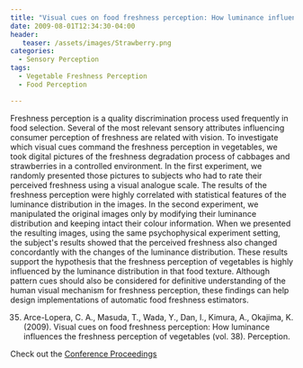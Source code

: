 ```yaml
---
title: "Visual cues on food freshness perception: How luminance influences the freshness perception of vegetables"
date: 2009-08-01T12:34:30-04:00
header:
   teaser: /assets/images/Strawberry.png
categories:
  - Sensory Perception
tags:
  - Vegetable Freshness Perception
  - Food Perception

---
```

Freshness perception is a quality discrimination process used frequently in food selection. Several
of the most relevant sensory attributes influencing consumer perception of freshness are related
with vision. To investigate which visual cues command the freshness perception in vegetables,
we took digital pictures of the freshness degradation process of cabbages and strawberries in a
controlled environment. In the first experiment, we randomly presented those pictures to subjects
who had to rate their perceived freshness using a visual analogue scale. The results of the freshness perception were highly correlated with statistical features of the luminance distribution in
the images. In the second experiment, we manipulated the original images only by modifying
their luminance distribution and keeping intact their colour information. When we presented the
resulting images, using the same psychophysical experiment setting, the subject's results showed
that the perceived freshness also changed concordantly with the changes of the luminance distribution. These results support the hypothesis that the freshness perception of vegetables is highly
influenced by the luminance distribution in that food texture. Although pattern cues should also
be considered for definitive understanding of the human visual mechanism for freshness perception,
these findings can help design implementations of automatic food freshness estimators.

35.	Arce-Lopera, C. A., Masuda, T., Wada, Y., Dan, I., Kimura, A., Okajima, K. (2009). 
Visual cues on food freshness perception: How luminance influences the freshness perception of vegetables 
(vol. 38). Perception.

Check out the [Conference Proceedings][URL] 

[URL]:   https://journals.sagepub.com/toc/peca/38/1_suppl